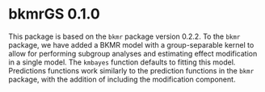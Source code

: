 # bkmrGS 0.1.0

This package is based on the `bkmr` package version 0.2.2. To the `bkmr` package, we have added a BKMR model with a group-separable kernel to allow for performing subgroup analyses and estimating effect modification in a single model. The `kmbayes` function defaults to fitting this model. Predictions functions work similarly to the prediction functions in the `bkmr` package, with the addition of including the modification component. 